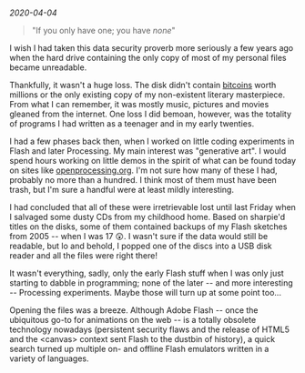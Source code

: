#

_2020-04-04_

> "If you only have one; you have _none_"

I wish I had taken this data security proverb more seriously a few years ago when the hard drive containing the only copy of most of my personal files became unreadable.

Thankfully, it wasn't a huge loss. The disk didn't contain [bitcoins](https://www.cnn.com/2021/01/15/uk/bitcoin-trash-landfill-gbr-scli-intl/index.html) worth millions or the only existing copy of my non-existent literary masterpiece. From what I can remember, it was mostly music, pictures and movies gleaned from the internet. One loss I did bemoan, however, was the totality of programs I had written as a teenager and in my early twenties.

I had a few phases back then, when I worked on little coding experiments in Flash and later Processing. My main interest was "generative art". I would spend hours working on little demos in the spirit of what can be found today on sites like [openprocessing.org](https://openprocessing.org/browse/). I'm not sure how many of these I had, probably no more than a hundred. I think most of them must have been trash, but I'm sure a handful were at least mildly interesting.

I had concluded that all of these were irretrievable lost until last Friday when I salvaged some dusty CDs from my childhood home. Based on sharpie'd titles on the disks, some of them contained backups of my Flash sketches from 2005 -- when I was 17 😲. I wasn't sure if the data would still be readable, but lo and behold, I popped one of the discs into a USB disk reader and all the files were right there!

It wasn't everything, sadly, only the early Flash stuff when I was only just starting to dabble in programming; none of the later -- and more interesting -- Processing experiments. Maybe those will turn up at some point too...

Opening the files was a breeze. Although Adobe Flash -- once the ubiquitous go-to for animations on the web -- is a totally obsolete technology nowadays (persistent security flaws and the release of HTML5 and the \<canvas\> context sent Flash to the dustbin of history), a quick search turned up multiple on- and offline Flash emulators written in a variety of languages.


